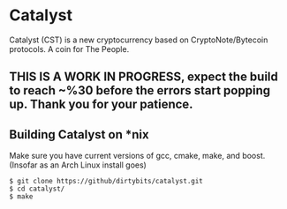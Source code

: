 # Catalyst
Catalyst (CST) is a new cryptocurrency based on CryptoNote/Bytecoin protocols. A coin for The People.

## THIS IS A WORK IN PROGRESS, expect the build to reach ~%30 before the errors start popping up. Thank you for your patience.

## Building Catalyst on *nix

Make sure you have current versions of gcc, cmake, make, and boost. (Insofar as an Arch Linux install goes)
```
$ git clone https://github/dirtybits/catalyst.git
$ cd catalyst/
$ make
```
